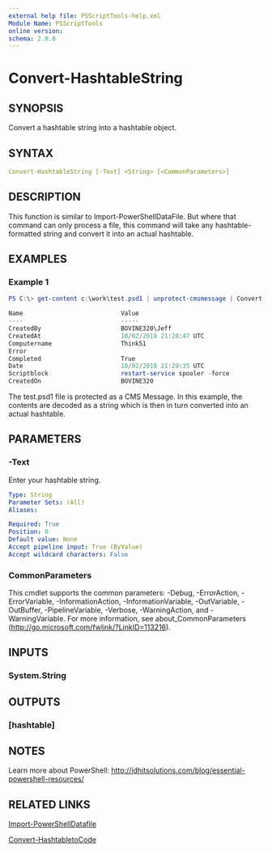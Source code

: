 ```yaml
---
external help file: PSScriptTools-help.xml
Module Name: PSScriptTools
online version:
schema: 2.0.0
---
```


# Convert-HashtableString

## SYNOPSIS

Convert a hashtable string into a hashtable object.

## SYNTAX

```yaml
Convert-HashtableString [-Text] <String> [<CommonParameters>]
```

## DESCRIPTION

This function is similar to Import-PowerShellDataFile. But where that command can only process a file, this command will take any hashtable-formatted string and convert it into an actual hashtable.

## EXAMPLES

### Example 1

```powershell
PS C:\> get-content c:\work\test.psd1 | unprotect-cmsmessage | Convert-HashtableString

Name                           Value
----                           -----
CreatedBy                      BOVINE320\Jeff
CreatedAt                      10/02/2018 21:28:47 UTC
Computername                   Think51
Error
Completed                      True
Date                           10/02/2018 21:29:35 UTC
Scriptblock                    restart-service spooler -force
CreatedOn                      BOVINE320
```

The test.psd1 file is protected as a CMS Message. In this example, the contents are decoded as a string which is then in turn converted into an actual hashtable.

## PARAMETERS

### -Text

Enter your hashtable string.

```yaml
Type: String
Parameter Sets: (All)
Aliases:

Required: True
Position: 0
Default value: None
Accept pipeline input: True (ByValue)
Accept wildcard characters: False
```

### CommonParameters

This cmdlet supports the common parameters: -Debug, -ErrorAction, -ErrorVariable, -InformationAction, -InformationVariable, -OutVariable, -OutBuffer, -PipelineVariable, -Verbose, -WarningAction, and -WarningVariable.
For more information, see about_CommonParameters (http://go.microsoft.com/fwlink/?LinkID=113216).

## INPUTS

### System.String

## OUTPUTS

### [hashtable]

## NOTES

Learn more about PowerShell: http://jdhitsolutions.com/blog/essential-powershell-resources/

## RELATED LINKS

[Import-PowerShellDatafile]()

[Convert-HashtabletoCode](./Convert-HashtabletoCode.md)